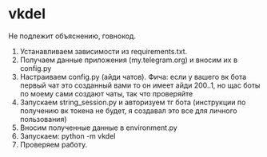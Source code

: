 # vkdel
Не подлежит объяснению, говнокод.
1) Устанавливаем зависимости из requirements.txt.
2) Получаем данные приложения (my.telegram.org) и вносим их в config.py
3) Настраиваем config.py (айди чатов). Фича: если у вашего вк бота первый чат это созданный вами то он имеет айди 200..1, но щас боты по моему сами создают чаты, так что проверяйте
4) Запускаем string_session.py и авторизуем тг бота (инструкции по получению вк токена не будет, я создавал это все для личного пользования)
5) Вносим полученные данные в environment.py
6) Запускаем: python -m vkdel
7) Проверяем работу.
